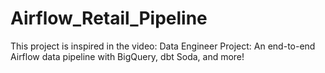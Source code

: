 # Airflow_Retail_Pipeline
This project is inspired in the video: Data Engineer Project: An end-to-end Airflow data pipeline with BigQuery, dbt Soda, and more!
